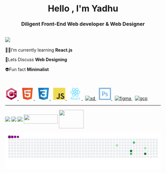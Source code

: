 <h1 align="center">Hello , I'm Yadhu</h1>
<h3 align="center">Diligent Front-End Web developer & Web Designer</h3>
<br>


<img height="180cm" src="https://github-readme-stats.vercel.app/api?username=yadhulal&show_icons=true&theme=radical"/>
<br>

🐱‍👤I’m currently learning **React.js**

💬Lets Discuss **Web Designing**

👽Fun fact **Minimalist**


<br>

<div>
<p align="left"> <a href="https://www.w3schools.com/cpp/" target="_blank"> <img src="https://raw.githubusercontent.com/devicons/devicon/master/icons/cplusplus/cplusplus-original.svg" alt="cplusplus" width="40" height="40"/> </a> &nbsp;
 <a href="https://www.w3.org/html/" target="_blank"> <img src="https://raw.githubusercontent.com/devicons/devicon/master/icons/html5/html5-original.svg" alt="html5" width="40" height="40"/> </a>&nbsp;
  <a href="https://www.w3schools.com/css/" target="_blank"> <img src="https://raw.githubusercontent.com/devicons/devicon/master/icons/css3/css3-original.svg" alt="css3" width="40" height="40"/> </a> &nbsp;
<a href="https://developer.mozilla.org/en-US/docs/Web/JavaScript" target="_blank"> <img src="https://raw.githubusercontent.com/devicons/devicon/master/icons/javascript/javascript-original.svg" alt="javascript" width="40" height="40"/> </a> &nbsp;
<a href="https://reactjs.org/" target="_blank"> <img src="https://raw.githubusercontent.com/devicons/devicon/master/icons/react/react-original-wordmark.svg" alt="react" width="40" height="40"/> </a>&nbsp;
 <a href="https://www.adobe.com/products/xd.html" target="_blank"> <img src="https://cdn.worldvectorlogo.com/logos/adobe-xd.svg" alt="xd" width="40" height="40"/> </a>&nbsp;
 <a href="https://www.photoshop.com/en" target="_blank"> <img src="https://raw.githubusercontent.com/devicons/devicon/master/icons/photoshop/photoshop-line.svg" alt="photoshop" width="40" height="40"/> </a>&nbsp;
  <a href="https://www.figma.com/" target="_blank"> <img src="https://www.vectorlogo.zone/logos/figma/figma-icon.svg" alt="figma" width="40" height="40"/> </a> &nbsp;
  <a href="https://cloud.google.com" target="_blank"> <img src="https://www.vectorlogo.zone/logos/google_cloud/google_cloud-icon.svg" alt="gcp"width="40" height="40"> </a>      </p>
</div>

<hr>

<div style="display: inline_block">
<p align="left">
<a href="https://linkedin.com/in/yadhulal" target="blank"><img align="center" src="https://img.shields.io/badge/LinkedIn-0077B5?style=for-the-badge&logo=linkedin&logoColor=white"  target="_blank"></a>
<a href="https://instagram.com/yadh.u_" target="blank"><img align="center" src="https://img.shields.io/badge/Instagram-E4405F?style=for-the-badge&logo=instagram&logoColor=white" target="_blank" ></a>
<a href="mailto: yadhumonu99@gmail.com" target="blank"><img align="center" src="	https://img.shields.io/badge/Gmail-D14836?style=for-the-badge&logo=gmail&logoColor=white"   target="_blank"></a>
<a href="https://medium.com/@yadhulal" target="blank"><img align="center" src="https://img.shields.io/badge/Medium-12100E?style=for-the-badge&logo=medium&logoColor=white" target="_blank"width="110" height="30"></a>
<a href="https://www.behance.net/yadhulal" target="blank"><img align="center" src="https://cdn.freebiesupply.com/logos/large/2x/behance-3-logo-svg-vector.svg" target="_blank"width="80" height="60" ></a>

</p>

</div>

![snake gif](https://github.com/yadhulal/yadhulal/blob/output/github-contribution-grid-snake.gif)


